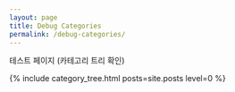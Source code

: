```yaml
---
layout: page
title: Debug Categories
permalink: /debug-categories/
---
```


<p>테스트 페이지 (카테고리 트리 확인)</p>

{% include category_tree.html posts=site.posts level=0 %}
